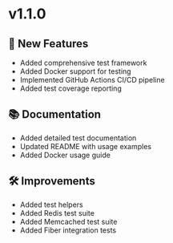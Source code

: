 # v1.1.0

## 🚀 New Features
- Added comprehensive test framework
- Added Docker support for testing
- Implemented GitHub Actions CI/CD pipeline
- Added test coverage reporting

## 📚 Documentation
- Added detailed test documentation
- Updated README with usage examples
- Added Docker usage guide

## 🛠 Improvements
- Added test helpers
- Added Redis test suite
- Added Memcached test suite
- Added Fiber integration tests
